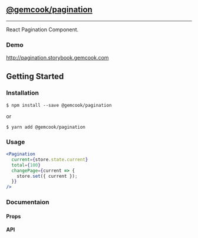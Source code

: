 ## [@gemcook/pagination](http://pagination.storybook.gemcook.com)

---

React Pagination Component.

### Demo

http://pagination.storybook.gemcook.com

## Getting Started

### Installation

```shell
$ npm install --save @gemcook/pagination
```

or

```shell
$ yarn add @gemcook/pagination
```

### Usage

```jsx
<Pagination
  current={store.state.current}
  total={100}
  changePage={current => {
    store.set({ current });
  }}
/>
```

### Documentaion

#### Props

#### API
